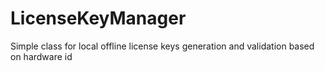 # LicenseKeyManager
Simple class for local offline license keys generation and validation based on hardware id
